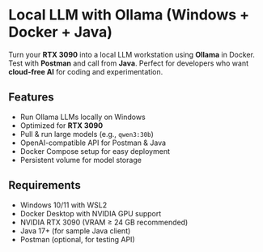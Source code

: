 # Local LLM with Ollama (Windows + Docker + Java)

Turn your **RTX 3090** into a local LLM workstation using **Ollama** in Docker. Test with **Postman** and call from **Java**. Perfect for developers who want **cloud-free AI** for coding and experimentation.

## Features
- Run Ollama LLMs locally on Windows
- Optimized for **RTX 3090**
- Pull & run large models (e.g., `qwen3:30b`)
- OpenAI-compatible API for Postman & Java
- Docker Compose setup for easy deployment
- Persistent volume for model storage

## Requirements
- Windows 10/11 with WSL2
- Docker Desktop with NVIDIA GPU support
- NVIDIA RTX 3090 (VRAM ≥ 24 GB recommended)
- Java 17+ (for sample Java client)
- Postman (optional, for testing API)
